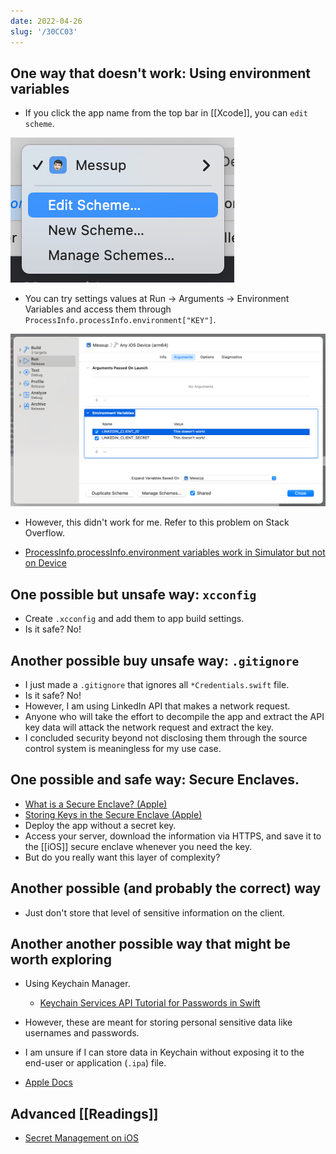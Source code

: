 ```yaml
---
date: 2022-04-26
slug: '/30CC03'
---
```


## One way that doesn't work: Using environment variables

- If you click the app name from the top bar in [[Xcode]], you can `edit scheme`.

![edit scheme](../assets/78CCD8.png)

- You can try settings values at Run → Arguments → Environment Variables and access them through `ProcessInfo.processInfo.environment["KEY"]`.

![ProcessInfo.processInfo.environment["KEY"]](../assets/9F79FB.png)

- However, this didn't work for me. Refer to this problem on Stack Overflow.

- [ProcessInfo.processInfo.environment variables work in Simulator but not on Device](https://stackoverflow.com/questions/53754682)

## One possible but unsafe way: `xcconfig`

- Create `.xcconfig` and add them to app build settings.
- Is it safe? No!

## Another possible buy unsafe way: `.gitignore`

- I just made a `.gitignore` that ignores all `*Credentials.swift` file.
- Is it safe? No!
- However, I am using LinkedIn API that makes a network request.
- Anyone who will take the effort to decompile the app and extract the API key data will attack the network request and extract the key.
- I concluded security beyond not disclosing them through the source control system is meaningless for my use case.

## One possible and safe way: Secure Enclaves.

- [What is a Secure Enclave? (Apple)](https://support.apple.com/guide/security/secure-enclave-sec59b0b31ff/web)
- [Storing Keys in the Secure Enclave (Apple)](https://developer.apple.com/documentation/security/certificate_key_and_trust_services/keys/storing_keys_in_the_secure_enclave)
- Deploy the app without a secret key.
- Access your server, download the information via HTTPS, and save it to the [[iOS]] secure enclave whenever you need the key.
- But do you really want this layer of complexity?

## Another possible (and probably the correct) way

- Just don't store that level of sensitive information on the client.

## Another another possible way that might be worth exploring

- Using Keychain Manager.

  - [Keychain Services API Tutorial for Passwords in Swift](https://www.raywenderlich.com/9240-keychain-services-api-tutorial-for-passwords-in-swift)

- However, these are meant for storing personal sensitive data like usernames and passwords.
- I am unsure if I can store data in Keychain without exposing it to the end-user or application (`.ipa`) file.
- [Apple Docs](https://developer.apple.com/documentation/security/certificate_key_and_trust_services/keys/storing_keys_in_the_keychain)

## Advanced [[Readings]]

- [Secret Management on iOS](https://nshipster.com/secrets/)
